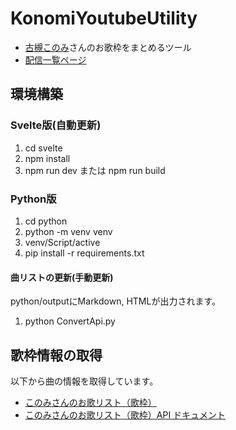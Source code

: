 # KonomiYoutubeUtility

- [古槻このみ](https://www.youtube.com/@hrtk_knm/featured)さんのお歌枠をまとめるツール
- [配信一覧ページ](https://rinjugatla.github.io/KonomiYoutubeUtility/)

## 環境構築

### Svelte版(自動更新)

1. cd svelte
2. npm install
3. npm run dev または npm run build

### Python版

1. cd python
2. python -m venv venv
3. venv/Script/active
4. pip install -r requirements.txt

#### 曲リストの更新(手動更新)

python/outputにMarkdown, HTMLが出力されます。

1. python ConvertApi.py

## 歌枠情報の取得

以下から曲の情報を取得しています。

- [このみさんのお歌リスト（歌枠）](https://hackmd.io/@spaghetti/Hkvij39ds)
- [このみさんのお歌リスト（歌枠）API ドキュメント](https://hackmd.io/@spaghetti/Hkvij39ds#API-%E3%83%89%E3%82%AD%E3%83%A5%E3%83%A1%E3%83%B3%E3%83%88)
